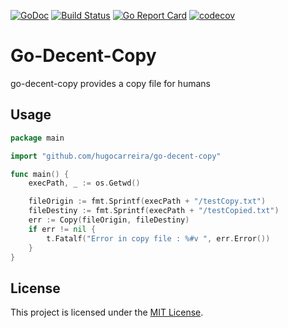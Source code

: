[![GoDoc](https://godoc.org/github.com/hugocarreira/go-decent-copy?status.svg)](https://godoc.org/github.com/hugocarreira/go-decent-copy) [![Build Status](https://travis-ci.org/hugocarreira/go-decent-copy.svg?branch=master)](https://travis-ci.org/hugocarreira/go-decent-copy) [![Go Report Card](https://goreportcard.com/badge/github.com/hugocarreira/go-decent-copy)](https://goreportcard.com/report/github.com/hugocarreira/go-decent-copy) [![codecov](https://codecov.io/gh/hugocarreira/go-decent-copy/branch/master/graph/badge.svg)](https://codecov.io/gh/hugocarreira/go-decent-copy)

# Go-Decent-Copy

go-decent-copy provides a copy file for humans

## Usage

```go
package main

import "github.com/hugocarreira/go-decent-copy"

func main() {
    execPath, _ := os.Getwd()

    fileOrigin := fmt.Sprintf(execPath + "/testCopy.txt")
    fileDestiny := fmt.Sprintf(execPath + "/testCopied.txt")
    err := Copy(fileOrigin, fileDestiny)
    if err != nil {
        t.Fatalf("Error in copy file : %#v ", err.Error())
    }
}
```

## License

This project is licensed under the [MIT License](LICENSE).
